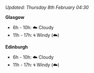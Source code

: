 *Updated: Thursday 8th February 04:30*

**Glasgow**

* 6h - 10h: :cloud: Cloudy
* 11h - 17h: :cyclone: Windy (:cloud:)

**Edinburgh**

* 6h - 10h: :cloud: Cloudy
* 11h - 17h: :cyclone: Windy (:cloud:)
